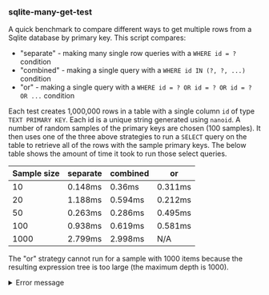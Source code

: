 ### sqlite-many-get-test

A quick benchmark to compare different ways to get multiple rows from a Sqlite database by primary key. This script compares:

- "separate" - making many single row queries with a `WHERE id = ?` condition
- "combined" - making a single query with a `WHERE id IN (?, ?, ...)` condition
- "or" - making a single query with a `WHERE id = ? OR id = ? OR id = ? OR ...` condition

Each test creates 1,000,000 rows in a table with a single column `id` of type `TEXT PRIMARY KEY`. Each id is a unique string generated using `nanoid`. A number of random samples of the primary keys are chosen (100 samples). It then uses one of the three above strategies to run a `SELECT` query on the table to retrieve all of the rows with the sample primary keys. The below table shows the amount of time it took to run those select queries.

| Sample size | separate | combined | or      |
| ----------- | -------- | -------- | ------- |
| 10          | 0.148ms  | 0.36ms   | 0.311ms |
| 20          | 1.188ms  | 0.594ms  | 0.212ms |
| 50          | 0.263ms  | 0.286ms  | 0.495ms |
| 100         | 0.938ms  | 0.619ms  | 0.581ms |
| 1000        | 2.799ms  | 2.998ms  | N/A     |

The "or" strategy cannot run for a sample with 1000 items because the resulting expression tree is too large (the maximum depth is 1000).

<details>
<summary>Error message</summary>

```
/Users/bob/code/work/canvas/sqlite-many-get-test/node_modules/.pnpm/better-sqlite3@11.3.0/node_modules/better-sqlite3/lib/methods/wrappers.js:5
	return this[cppdb].prepare(sql, this, false);
	                   ^
SqliteError: Expression tree is too large (maximum depth 1000)
    at Database.prepare (/Users/bob/code/work/canvas/sqlite-many-get-test/node_modules/.pnpm/better-sqlite3@11.3.0/node_modules/better-sqlite3/lib/methods/wrappers.js:5:21)
    at file:///Users/bob/code/work/canvas/sqlite-many-get-test/benchmark.js:49:18
    at ModuleJob.run (node:internal/modules/esm/module_job:218:25)
    at async ModuleLoader.import (node:internal/modules/esm/loader:329:24)
    at async loadESM (node:internal/process/esm_loader:28:7)
    at async handleMainPromise (node:internal/modules/run_main:120:12) {
  code: 'SQLITE_ERROR'
}
```

</details>
